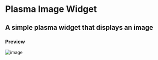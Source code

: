 # Plasma Image Widget
## A simple plasma widget that displays an image

### Preview

![image](https://github.com/cheesesamwich/Plasma-Image-Widget/assets/149597648/72631603-e2d1-4a07-a691-e8167b92f51f)

